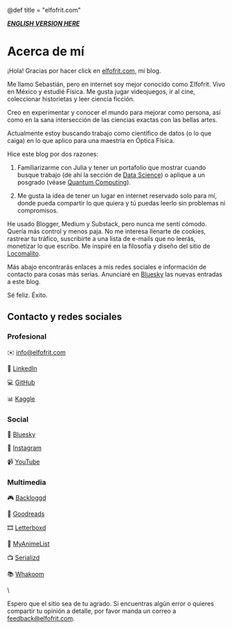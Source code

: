 @def title = "elfofrit.com"

[**_ENGLISH VERSION HERE_**](/index_english/)

# Acerca de mí

¡Hola! Gracias por hacer click en [elfofrit.com](https://elfofrit.com), mi blog.

Me llamo Sebastián, pero en internet soy mejor conocido como Σlfofrit. Vivo en México y estudié Física. Me gusta jugar videojuegos, ir al cine, coleccionar historietas y leer ciencia ficción.

Creo en experimentar y conocer el mundo para mejorar como persona, así como en la sana intersección de las ciencias exactas con las bellas artes.

Actualmente estoy buscando trabajo como científico de datos (o lo que caiga) en lo que aplico para una maestría en Óptica Física.

Hice este blog por dos razones:

1. Familiarizarme con Julia y tener un portafolio que mostrar cuando busque trabajo (de ahí la sección de [Data Science](/DataScience/)) o aplique a un posgrado (véase [Quantum Computing](/QuantumComputing/)).

2. Me gusta la idea de tener un lugar en internet reservado solo para mí, donde pueda compartir lo que quiera y tú puedas leerlo sin problemas ni compromisos.

He usado Blogger, Medium y Substack, pero nunca me sentí cómodo. Quería más control y menos paja. No me interesa llenarte de cookies, rastrear tu tráfico, suscribirte a una lista de e-mails que no leerás, monetizar lo que escribo. Me inspiré en la filosofía y diseño del sitio de [Locomalito](https://locomalito.com/es).

Más abajo encontrarás enlaces a mis redes sociales e información de contacto para cosas más serias. Anunciaré en [Bluesky](https://bsky.app/profile/elfofrit.com) las nuevas entradas a este blog.

Sé feliz. Éxito.

## Contacto y redes sociales

### Profesional

✉️ [info@elfofrit.com](mailto:info@elfofrit.com)

💼 [LinkedIn](https://www.linkedin.com/in/sebasmg)

💻 [GitHub](https://github.com/elfofrit)

📊 [Kaggle](https://www.kaggle.com/elfofrit)

### Social

🦋 [Bluesky](https://bsky.app/profile/elfofrit.com)

📸 [Instagram](https://www.instagram.com/elfofrit)

📹 [YouTube](https://www.youtube.com/@elfofrit)

### Multimedia

🎮 [Backloggd](https://bckl.gg/rTs)

📖 [Goodreads](https://www.goodreads.com/elfofrit)

🎞️ [Letterboxd](https://boxd.it/1cTK3)

🗾 [MyAnimeList](https://myanimelist.net/profile/elfofrit)

📺 [Serializd](https://srlzd.com/u/elfofrit)

📚 [Whakoom](https://www.whakoom.com/elfofrit)

\\

Espero que el sitio sea de tu agrado. Si encuentras algún error o quieres compartir tu opinión a detalle, por favor manda un correo a [feedback@elfofrit.com](mailto:feedback@elfofrit.com).
